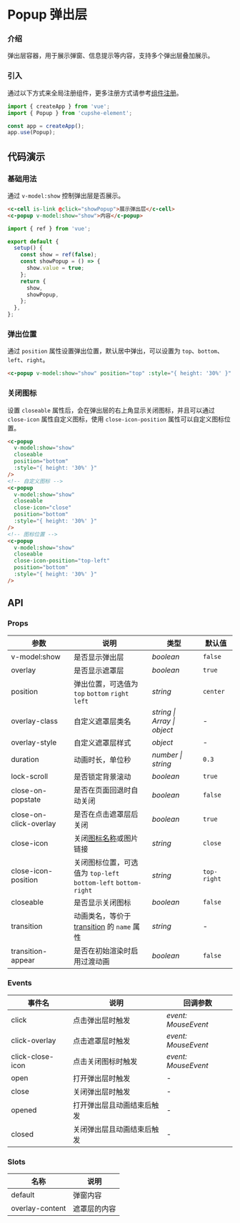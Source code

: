# Popup 弹出层

### 介绍

弹出层容器，用于展示弹窗、信息提示等内容，支持多个弹出层叠加展示。

### 引入

通过以下方式来全局注册组件，更多注册方式请参考[组件注册](#/zh-CN/advanced-usage#zu-jian-zhu-ce)。

```js
import { createApp } from 'vue';
import { Popup } from 'cupshe-element';

const app = createApp();
app.use(Popup);
```

## 代码演示

### 基础用法

通过 `v-model:show` 控制弹出层是否展示。

```html
<c-cell is-link @click="showPopup">展示弹出层</c-cell>
<c-popup v-model:show="show">内容</c-popup>
```

```js
import { ref } from 'vue';

export default {
  setup() {
    const show = ref(false);
    const showPopup = () => {
      show.value = true;
    };
    return {
      show,
      showPopup,
    };
  },
};
```

### 弹出位置

通过 `position` 属性设置弹出位置，默认居中弹出，可以设置为 `top`、`bottom`、`left`、`right`。

```html
<c-popup v-model:show="show" position="top" :style="{ height: '30%' }" />
```

### 关闭图标

设置 `closeable` 属性后，会在弹出层的右上角显示关闭图标，并且可以通过 `close-icon` 属性自定义图标，使用 `close-icon-position` 属性可以自定义图标位置。

```html
<c-popup
  v-model:show="show"
  closeable
  position="bottom"
  :style="{ height: '30%' }"
/>
<!-- 自定义图标 -->
<c-popup
  v-model:show="show"
  closeable
  close-icon="close"
  position="bottom"
  :style="{ height: '30%' }"
/>
<!-- 图标位置 -->
<c-popup
  v-model:show="show"
  closeable
  close-icon-position="top-left"
  position="bottom"
  :style="{ height: '30%' }"
/>
```

## API

### Props

| 参数                   | 说明                                                                                                          | 类型                        | 默认值      |
| ---------------------- | ------------------------------------------------------------------------------------------------------------- | --------------------------- | ----------- |
| v-model:show           | 是否显示弹出层                                                                                                | _boolean_                   | `false`     |
| overlay                | 是否显示遮罩层                                                                                                | _boolean_                   | `true`      |
| position               | 弹出位置，可选值为 `top` `bottom` `right` `left`                                                              | _string_                    | `center`    |
| overlay-class          | 自定义遮罩层类名                                                                                              | _string \| Array \| object_ | -           |
| overlay-style          | 自定义遮罩层样式                                                                                              | _object_                    | -           |
| duration               | 动画时长，单位秒                                                                                              | _number \| string_          | `0.3`       |
| lock-scroll            | 是否锁定背景滚动                                                                                              | _boolean_                   | `true`      |
| close-on-popstate      | 是否在页面回退时自动关闭                                                                                      | _boolean_                   | `false`     |
| close-on-click-overlay | 是否在点击遮罩层后关闭                                                                                        | _boolean_                   | `true`      |
| close-icon             | 关闭[图标名称](#/icon)或图片链接                                                                              | _string_                    | `close`     |
| close-icon-position    | 关闭图标位置，可选值为 `top-left`<br>`bottom-left` `bottom-right`                                             | _string_                    | `top-right` |
| closeable              | 是否显示关闭图标                                                                                              | _boolean_                   | `false`     |
| transition             | 动画类名，等价于 [transition](https://v3.cn.vuejs.org/api/built-in-components.html#transition) 的 `name` 属性 | _string_                    | -           |
| transition-appear      | 是否在初始渲染时启用过渡动画                                                                                  | _boolean_                   | `false`     |

### Events

| 事件名           | 说明                       | 回调参数            |
| ---------------- | -------------------------- | ------------------- |
| click            | 点击弹出层时触发           | _event: MouseEvent_ |
| click-overlay    | 点击遮罩层时触发           | _event: MouseEvent_ |
| click-close-icon | 点击关闭图标时触发         | _event: MouseEvent_ |
| open             | 打开弹出层时触发           | -                   |
| close            | 关闭弹出层时触发           | -                   |
| opened           | 打开弹出层且动画结束后触发 | -                   |
| closed           | 关闭弹出层且动画结束后触发 | -                   |

### Slots

| 名称            | 说明         |
| --------------- | ------------ |
| default         | 弹窗内容     |
| overlay-content | 遮罩层的内容 |
